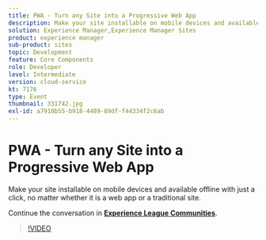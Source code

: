 ```yaml
---
title: PWA - Turn any Site into a Progressive Web App
description: Make your site installable on mobile devices and available offline with just a click, no matter whether it is a web app or a traditional site. This session was delivered as part of Adobe Developers Live Content event.
solution: Experience Manager,Experience Manager Sites
product: experience manager
sub-product: sites
topic: Development
feature: Core Components
role: Developer
level: Intermediate
version: cloud-service
kt: 7176
type: Event
thumbnail: 331742.jpg
exl-id: a7910b55-b918-4489-89df-f44334f2c6ab
---
```

# PWA - Turn any Site into a Progressive Web App 

Make your site installable on mobile devices and available offline with just a click, no matter whether it is a web app or a traditional site.

Continue the conversation in **[Experience League Communities](http://adobe.ly/36Yd3v6)**.

>[!VIDEO](https://video.tv.adobe.com/v/331742/?quality=12&learn=on&hidetitle=true)
